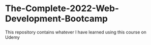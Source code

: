 # The-Complete-2022-Web-Development-Bootcamp
This repository contains whatever I have learned using this course on Udemy
